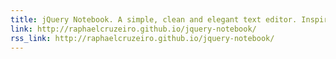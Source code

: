 ```yaml
---
title: jQuery Notebook. A simple, clean and elegant text editor. Inspired by the awesomeness of Medium.
link: http://raphaelcruzeiro.github.io/jquery-notebook/
rss_link: http://raphaelcruzeiro.github.io/jquery-notebook/
---
```

